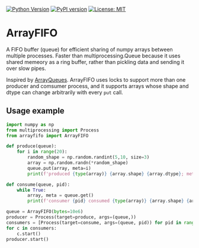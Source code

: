 [![Python Version](https://img.shields.io/pypi/pyversions/arrayfifo.svg)](https://pypi.org/project/arrayfifo)
[![PyPI version](https://badge.fury.io/py/arrayfifo.svg)](https://badge.fury.io/py/arrayfifo)
[![License: MIT](https://img.shields.io/badge/License-MIT-yellow.svg)](https://opensource.org/licenses/MIT)

# ArrayFIFO

A FIFO buffer (queue) for efficient sharing of numpy arrays between multiple processes. Faster than multiprocessing.Queue because it uses shared memeory as a ring buffer, rather than pickling data and sending it over slow pipes.

Inspired by [ArrayQueues](https://github.com/portugueslab/arrayqueues). ArrayFIFO uses locks to support more than one producer and comsumer process, and it supports arrays whose shape and dtype can change arbitrarily with every `put` call.

## Usage example
```python
import numpy as np
from multiprocessing import Process
from arrayfifo import ArrayFIFO

def produce(queue):
    for i in range(20):
        random_shape = np.random.randint(5,10, size=3)
        array = np.random.randn(*random_shape)
        queue.put(array, meta=i)
        print(f'produced {type(array)} {array.shape} {array.dtype}; meta: {i}; hash: {hash(array.tobytes())}\n')

def consume(queue, pid):
    while True:
        array, meta = queue.get()
        print(f'consumer {pid} consumed {type(array)} {array.shape} {array.dtype}; meta: {meta}; hash: {hash(array.tobytes())}\n')

queue = ArrayFIFO(bytes=10e6)
producer = Process(target=produce, args=(queue,))
consumers = [Process(target=consume, args=(queue, pid)) for pid in range(3)]
for c in consumers:
    c.start()
producer.start()
```
